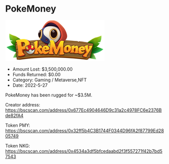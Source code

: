 # PokeMoney
![PokeMoney](/rektimages/PokeMoney.png)
- Amount Lost: $3,500,000.00
- Funds Returned: $0.00
- Category: Gaming / Metaverse,NFT
- Date: 2022-5-27

PokeMoney has been rugged for ~$3.5M.

  


Creator address: https://bscscan.com/address/0x677Ec4904646D9c31a2c4978FC6e2376Bde82fA4

Token PMY: https://bscscan.com/address/0x32ff5b4C3B1744F0344D96fA2f87799Ed2805749

Token NKG: https://bscscan.com/address/0x4534a3df5bfcedaabd2f3f557271f42b7bd57543



